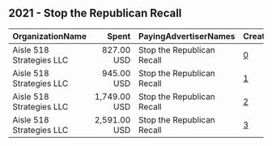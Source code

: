 ## 2021 - Stop the Republican Recall 
|OrganizationName|Spent|PayingAdvertiserNames|CreativeUrls|Impressions|Genders|AgeBrackets|CountryCodes|BillingAddresses|CandidateBallotInformation|
|:---|---:|:---|:---|---:|:---|:---|:---|:---|:---|
|Aisle 518 Strategies LLC|827.00 USD|Stop the Republican Recall|[0](https://www.snap.com/political-ads/asset/4c8fd55b89e934ecd8f2b537b70ba19210e311cbf13fac3641d6badd0cfd1e74?mediaType=png)|226,659||18-34|united states|"1133 15th St NW,Washington,20005,US"|California Recall|
|Aisle 518 Strategies LLC|945.00 USD|Stop the Republican Recall|[1](https://www.snap.com/political-ads/asset/e9b4cb2bcf91d526e933d488c3b2e96ba0c78a32f9470692e40fd2daa3cbf3c8?mediaType=png)|257,417||18-34|united states|"1133 15th St NW,Washington,20005,US"|California Recall|
|Aisle 518 Strategies LLC|1,749.00 USD|Stop the Republican Recall|[2](https://www.snap.com/political-ads/asset/6dc2870f113536bf2862c85b2e52660142a0475b2c85f3f5b013bc5f9c7af0aa?mediaType=png)|453,805||18-34|united states|"1133 15th St NW,Washington,20005,US"|California Recall|
|Aisle 518 Strategies LLC|2,591.00 USD|Stop the Republican Recall|[3](https://www.snap.com/political-ads/asset/0b3eb209dc60026ebfc631a513539a04311bada7ddb746694543b9f383296d2e?mediaType=png)|677,552||18-34|united states|"1133 15th St NW,Washington,20005,US"|California Recall|
